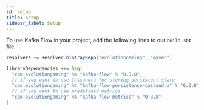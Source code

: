 ```yaml
---
id: setup
title: Setup
sidebar_label: Setup
---
```


To use Kafka Flow in your project, add the following lines to our `build.sbt`
file.

```scala
resolvers += Resolver.bintrayRepo("evolutiongaming", "maven")

libraryDependencies ++= Seq(
  "com.evolutiongaming" %% "kafka-flow" % "0.3.8",
  // if you want to use Cassandra for storing persistent state
  "com.evolutiongaming" %% "kafka-flow-persistence-cassandra" % "0.3.8",
  // if you want to use predefined metrics
  "com.evolutiongaming" %% "kafka-flow-metrics" % "0.3.8"
)
```
